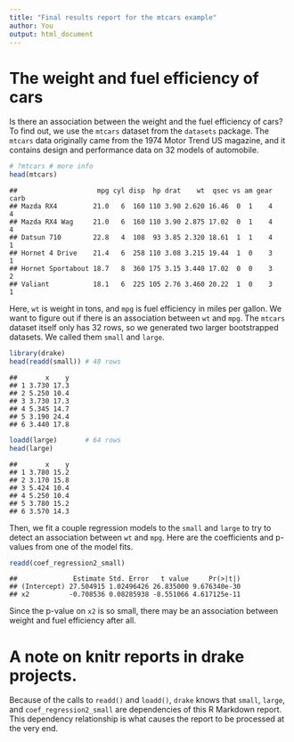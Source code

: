 ```yaml
---
title: "Final results report for the mtcars example"
author: You
output: html_document
---
```


# The weight and fuel efficiency of cars

Is there an association between the weight and the fuel efficiency of cars? To find out, we use the `mtcars` dataset from the `datasets` package. The `mtcars` data originally came from the 1974 Motor Trend US magazine, and it contains design and performance data on 32 models of automobile.


```r
# ?mtcars # more info
head(mtcars)
```

```
##                    mpg cyl disp  hp drat    wt  qsec vs am gear carb
## Mazda RX4         21.0   6  160 110 3.90 2.620 16.46  0  1    4    4
## Mazda RX4 Wag     21.0   6  160 110 3.90 2.875 17.02  0  1    4    4
## Datsun 710        22.8   4  108  93 3.85 2.320 18.61  1  1    4    1
## Hornet 4 Drive    21.4   6  258 110 3.08 3.215 19.44  1  0    3    1
## Hornet Sportabout 18.7   8  360 175 3.15 3.440 17.02  0  0    3    2
## Valiant           18.1   6  225 105 2.76 3.460 20.22  1  0    3    1
```

Here, `wt` is weight in tons, and `mpg` is fuel efficiency in miles per gallon. We want to figure out if there is an association between `wt` and `mpg`. The `mtcars` dataset itself only has 32 rows, so we generated two larger bootstrapped datasets. We called them `small` and `large`.


```r
library(drake)
head(readd(small)) # 48 rows
```

```
##       x    y
## 1 3.730 17.3
## 2 5.250 10.4
## 3 3.730 17.3
## 4 5.345 14.7
## 5 3.190 24.4
## 6 3.440 17.8
```

```r
loadd(large)       # 64 rows
head(large)
```

```
##       x    y
## 1 3.780 15.2
## 2 3.170 15.8
## 3 5.424 10.4
## 4 5.250 10.4
## 5 3.780 15.2
## 6 3.570 14.3
```

Then, we fit a couple regression models to the `small` and `large` to try to detect an association between `wt` and `mpg`. Here are the coefficients and p-values from one of the model fits.


```r
readd(coef_regression2_small)
```

```
##              Estimate Std. Error   t value     Pr(>|t|)
## (Intercept) 27.504915 1.02496426 26.835000 9.676340e-30
## x2          -0.708536 0.08285938 -8.551066 4.617125e-11
```

Since the p-value on `x2` is so small, there may be an association between weight and fuel efficiency after all.

# A note on knitr reports in drake projects.

Because of the calls to `readd()` and `loadd()`, `drake` knows that `small`, `large`, and `coef_regression2_small` are dependencies of this R Markdown report. This dependency relationship is what causes the report to be processed at the very end.
